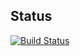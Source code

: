 ## Status

[![Build Status](https://travis-ci.org/MyXOF/MyXOF.github.io.svg?branch=master)](https://travis-ci.org/MyXOF/MyXOF.github.io)